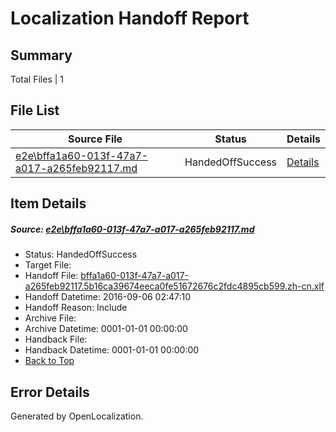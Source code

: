 # <a name='report-top'></a> Localization Handoff Report

## Summary
 Total Files | 1

## File List
 Source File | Status | Details 
 ----------- | ------ | ------- 
 [e2e\bffa1a60-013f-47a7-a017-a265feb92117.md](https://github.com/OpenLocalizationTestOrg/ol-test0/blob/8db7506b8ef820332aff8d5c90197aab803abb69/e2e/bffa1a60-013f-47a7-a017-a265feb92117.md) | HandedOffSuccess | [Details](#683928e5628883e2073574b038d977e2275482906)

## Item Details
##### <a name='683928e5628883e2073574b038d977e2275482906'></a> Source: [e2e\bffa1a60-013f-47a7-a017-a265feb92117.md](https://github.com/OpenLocalizationTestOrg/ol-test0/blob/8db7506b8ef820332aff8d5c90197aab803abb69/e2e/bffa1a60-013f-47a7-a017-a265feb92117.md)
* Status: HandedOffSuccess
* Target File: 
* Handoff File: [bffa1a60-013f-47a7-a017-a265feb92117.5b16ca39674eeca0fe51672676c2fdc4895cb599.zh-cn.xlf](https://github.com/OpenLocalizationTestOrg/ol-test0-handoff/blob/6fa4deda43ced3a2a6ece33ea5eaed1f34cd3304/ol-handoff/OpenLocalizationTestOrg/ol-test0-zhcn/ci/ht/bffa1a60-013f-47a7-a017-a265feb92117.5b16ca39674eeca0fe51672676c2fdc4895cb599.zh-cn.xlf)
* Handoff Datetime: 2016-09-06 02:47:10
* Handoff Reason: Include
* Archive File: 
* Archive Datetime: 0001-01-01 00:00:00
* Handback File: 
* Handback Datetime: 0001-01-01 00:00:00
* [Back to Top](#report-top)


## Error Details

Generated by OpenLocalization.
